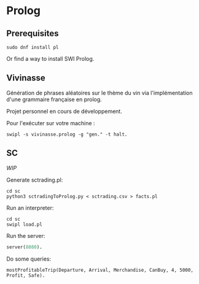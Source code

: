 # Prolog

## Prerequisites

```
sudo dnf install pl
```

Or find a way to install SWI Prolog.

## Vivinasse

Génération de phrases aléatoires sur le thème du vin via l'implémentation d'une grammaire française en prolog.

Projet personnel en cours de développement.

Pour l'exécuter sur votre machine :

```
swipl -s vivinasse.prolog -g "gen." -t halt.
```

## SC

*WIP*

Generate sctrading.pl:

```
cd sc
python3 sctradingToProlog.py < sctrading.csv > facts.pl
```

Run an interpreter:

```
cd sc
swipl load.pl 
```

Run the server:

```prolog
server(8080).
```

Do some queries:

```
mostProfitableTrip(Departure, Arrival, Merchandise, CanBuy, 4, 5000, Profit, Safe).
```
